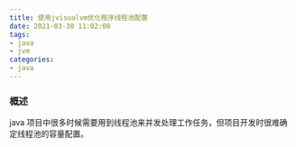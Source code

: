 ```yaml
---
title: 使用jvisualvm优化程序线程池配置
date: 2021-03-30 11:02:08
tags:
- java
- jvm
categories:
- java
---
```


### 概述

java 项目中很多时候需要用到线程池来并发处理工作任务，但项目开发时很难确定线程池的容量配置。


